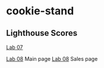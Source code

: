 # cookie-stand


## Lighthouse Scores
[Lab 07](./assets/Lab07%20Lighthouse%20score.png)

[Lab 08](./assets/Lab08%20Lighthouse%20score1.png) Main page
[Lab 08](./assets/Lab08%20Lighthouse%20score2.png) Sales page